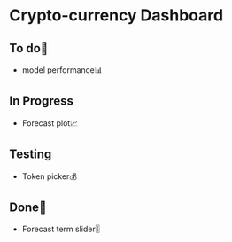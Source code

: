# Crypto-currency Dashboard

## To do🏹
- model performance📊

## In Progress
- Forecast plot📈

## Testing
- Token picker💰

## Done🎯
- Forecast term slider🎚️
